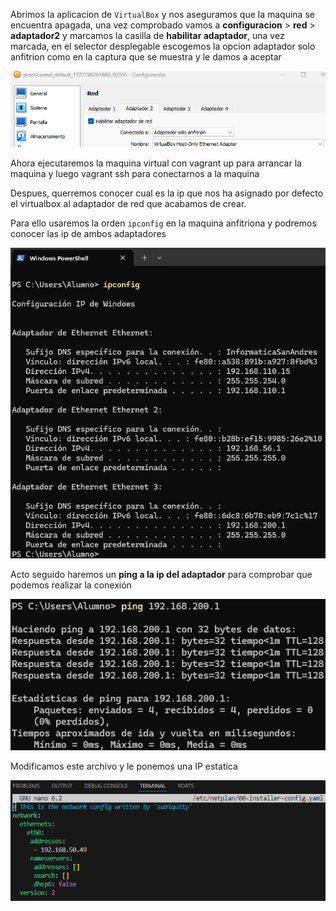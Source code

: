 Abrimos la aplicacion de `VirtualBox` y nos aseguramos que la maquina se encuentra apagada, una vez comprobado vamos a **configuracion** > **red** > **adaptador2** y marcamos la casilla de **habilitar adaptador**, una vez marcada, en el  selector desplegable escogemos la opcion adaptador solo anfitrion como en la captura que se muestra y le damos a aceptar

![alt text](image.png)

Ahora ejecutaremos la maquina virtual con vagrant up para arrancar la maquina y luego vagrant ssh para conectarnos a la maquina

Despues, querremos conocer cual es la ip que nos ha asignado por defecto el virtualbox al adaptador de red que acabamos de crear.

Para ello usaremos la orden `ipconfig` en la maquina anfitriona y podremos conocer las ip de ambos adaptadores

![alt text](image-1.png)

Acto seguido haremos un **ping a la ip del adaptador** para comprobar que podemos realizar la conexión

![alt text](image-2.png)

Modificamos este archivo y le ponemos una IP estatica

![alt text](image-3.png)


